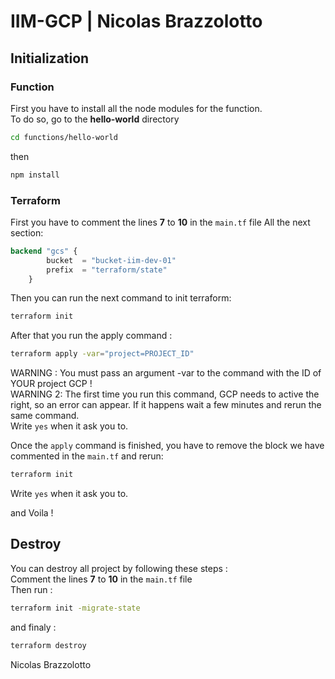# IIM-GCP | Nicolas Brazzolotto

## Initialization

### Function

First you have to install all the node modules for the function.  
To do so, go to the **hello-world** directory
```bash
cd functions/hello-world
```
then 
```bash
npm install
```


### Terraform
First you have to comment the lines **7** to **10** in the `main.tf` file
All the next section:
```tf
backend "gcs" {
        bucket  = "bucket-iim-dev-01"
        prefix  = "terraform/state"
    }
```

Then you can run the next command to init terraform:
```bash
terraform init
```

After that you run the apply command :
```bash
terraform apply -var="project=PROJECT_ID"
```
WARNING : You must pass an argument -var to the command with the ID of YOUR project GCP !  
WARNING 2: The first time you run this command, GCP needs to active the right, so an error can appear. If it happens wait a few minutes and rerun the same command.  
Write `yes` when it ask you to. 

Once the `apply` command is finished, you have to remove the block we have commented in the `main.tf` and rerun:
```bash
terraform init
```
Write `yes` when it ask you to. 

and Voila !

## Destroy
You can destroy all project by following these steps :  
Comment the lines **7** to **10** in the `main.tf` file  
Then run :
```bash
terraform init -migrate-state
```

and finaly :
```bash
terraform destroy
```

Nicolas Brazzolotto